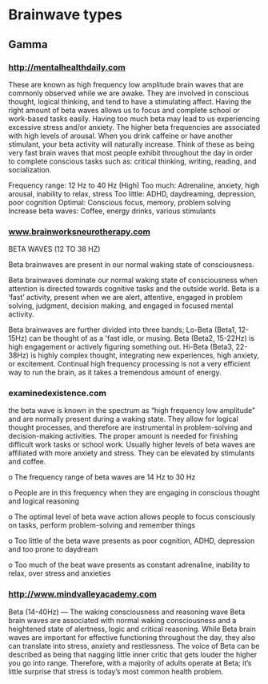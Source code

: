 # Brainwave types

## Gamma
### http://mentalhealthdaily.com
These are known as high frequency low amplitude brain waves that are commonly observed while we are awake. They are involved in conscious thought, logical thinking, and tend to have a stimulating affect. Having the right amount of beta waves allows us to focus and complete school or work-based tasks easily. Having too much beta may lead to us experiencing excessive stress and/or anxiety. The higher beta frequencies are associated with high levels of arousal. When you drink caffeine or have another stimulant, your beta activity will naturally increase. Think of these as being very fast brain waves that most people exhibit throughout the day in order to complete conscious tasks such as: critical thinking, writing, reading, and socialization.

Frequency range: 12 Hz to 40 Hz (High)
Too much: Adrenaline, anxiety, high arousal, inability to relax, stress
Too little: ADHD, daydreaming, depression, poor cognition
Optimal: Conscious focus, memory, problem solving
Increase beta waves: Coffee, energy drinks, various stimulants

### www.brainworksneurotherapy.com
BETA WAVES (12 TO 38 HZ)

Beta brainwaves are present in our normal waking state of consciousness.

Beta brainwaves dominate our normal waking state of consciousness when attention is directed towards cognitive tasks and the outside world. Beta is a ‘fast’ activity, present when we are alert, attentive, engaged in problem solving, judgment, decision making, and engaged in focused mental activity.

Beta brainwaves are further divided into three bands; Lo-Beta (Beta1, 12-15Hz) can be thought of as a 'fast idle, or musing. Beta (Beta2, 15-22Hz) is high engagement or actively figuring something out. Hi-Beta (Beta3, 22-38Hz) is highly complex thought, integrating new experiences, high anxiety, or excitement. Continual high frequency processing is not a very efficient way to run the brain, as it takes a tremendous amount of energy. 

### examinedexistence.com

the beta wave is known in the spectrum as “high frequency low amplitude” and are normally present during a waking state. They allow for logical thought processes, and therefore are instrumental in problem-solving and decision-making activities. The proper amount is needed for finishing difficult work tasks or school work. Usually higher levels of beta waves are affiliated with more anxiety and stress. They can be elevated by stimulants and coffee.

o The frequency range of beta waves are 14 Hz to 30 Hz

o People are in this frequency when they are engaging in conscious thought and logical reasoning

o The optimal level of beta wave action allows people to focus consciously on tasks, perform problem-solving and remember things

o Too little of the beta wave presents as poor cognition, ADHD, depression and too prone to daydream

o Too much of the beat wave presents as constant adrenaline, inability to relax, over stress and anxieties

### http://www.mindvalleyacademy.com

Beta (14-40Hz) — The waking consciousness and reasoning wave
Beta brain waves are associated with normal waking consciousness and a heightened state of alertness, logic and critical reasoning.
While Beta brain waves are important for effective functioning throughout the day, they also can translate into stress, anxiety and restlessness.
The voice of Beta can be described as being that nagging little inner critic that gets louder the higher you go into range. Therefore, with a majority of adults operate at Beta; it’s little surprise that stress is today’s most common health problem.
